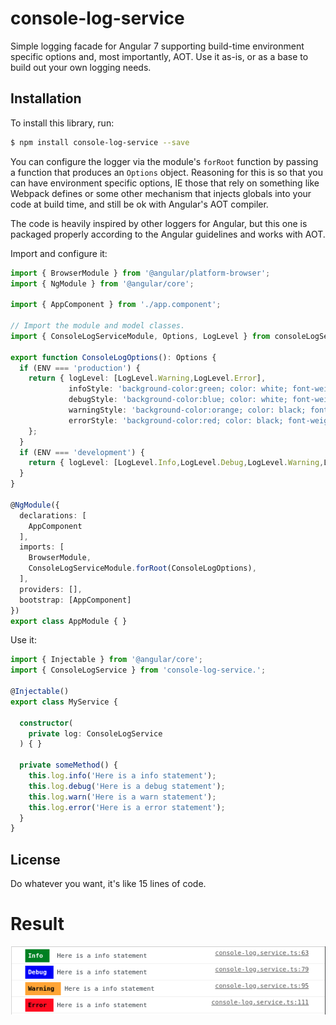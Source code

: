 # console-log-service


Simple logging facade for Angular 7 supporting build-time environment specific options and, most importantly, AOT.
Use it as-is, or as a base to build out your own logging needs.

## Installation

To install this library, run:

```bash
$ npm install console-log-service --save
```

You can configure the logger via the module's `forRoot` function by passing a function that produces an `Options` object.
Reasoning for this is so that you can have environment specific options, IE those that rely on something like Webpack defines
or some other mechanism that injects globals into your code at build time, and still be ok with Angular's AOT compiler.

The code is heavily inspired by other loggers for Angular, but this one is packaged properly according to the Angular
guidelines and works with AOT.

Import and configure it:

```typescript
import { BrowserModule } from '@angular/platform-browser';
import { NgModule } from '@angular/core';

import { AppComponent } from './app.component';

// Import the module and model classes.
import { ConsoleLogServiceModule, Options, LogLevel } from consoleLogService;

export function ConsoleLogOptions(): Options {
  if (ENV === 'production') {
    return { logLevel: [LogLevel.Warning,LogLevel.Error],
             infoStyle: 'background-color:green; color: white; font-weight:bold;padding:5px',
             debugStyle: 'background-color:blue; color: white; font-weight:bold;padding:5px',
             warningStyle: 'background-color:orange; color: black; font-weight:bold;padding:5px',
             errorStyle: 'background-color:red; color: black; font-weight:bold;padding:5px'
    };
  }
  if (ENV === 'development') {
    return { logLevel: [LogLevel.Info,LogLevel.Debug,LogLevel.Warning,LogLevel.Error] };
  }
}

@NgModule({
  declarations: [
    AppComponent
  ],
  imports: [
    BrowserModule,
    ConsoleLogServiceModule.forRoot(ConsoleLogOptions),
  ],
  providers: [],
  bootstrap: [AppComponent]
})
export class AppModule { }
```

Use it:

```typescript
import { Injectable } from '@angular/core';
import { ConsoleLogService } from 'console-log-service.';

@Injectable()
export class MyService {

  constructor(
    private log: ConsoleLogService
  ) { }

  private someMethod() {
    this.log.info('Here is a info statement');
    this.log.debug('Here is a debug statement');
    this.log.warn('Here is a warn statement');
    this.log.error('Here is a error statement');
  }
}
```

## License

Do whatever you want, it's like 15 lines of code.

# Result
![alt text][logo]

[logo]:https://github.com/stephanebalasse/console-log-service/blob/master/src/assets/img/result.png "Example"
